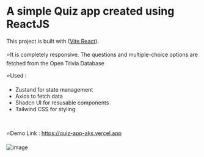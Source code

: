 # A simple Quiz app created using ReactJS

This project is built with ([Vite React](https://vitejs.dev/guide)).
</br></br>
⭐It is completely responsive. The questions and multiple-choice options are fetched from the Open Trivia Database
</br>

⭐Used :

<ul>
  <li>Zustand for state management</li>
  <li>Axios to fetch data</li>
  <li>Shadcn UI for resusable components</li>
  <li>Tailwind CSS for styling</li> 
</ul>
</br>

⭐Demo Link : https://quiz-app-aks.vercel.app

![image](https://github.com/Akshaypmna18/quiz-app/assets/67232475/fce8c5cc-7036-4898-bd50-c068a773773f)
